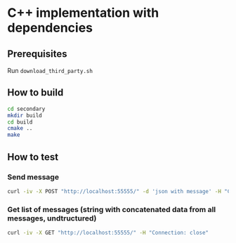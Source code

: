 # C++ implementation with dependencies

## Prerequisites

Run `download_third_party.sh`

## How to build

```bash
cd secondary
mkdir build
cd build
cmake ..
make
```

## How to test

### Send message

```bash
curl -iv -X POST "http://localhost:55555/" -d 'json with message' -H "Connection: close"
```

### Get list of messages (string with concatenated data from all messages, undtructured)

```bash
curl -iv -X GET "http://localhost:55555/" -H "Connection: close"
```
